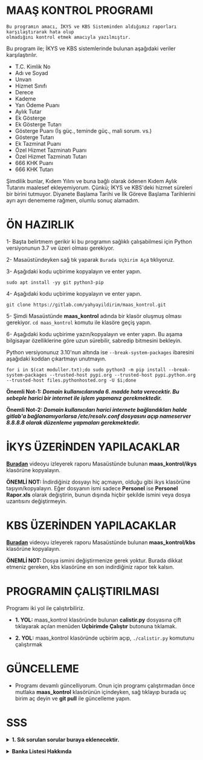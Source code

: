 # MAAŞ KONTROL PROGRAMI

```
Bu programın amacı, İKYS ve KBS Sisteminden aldığımız raporları karşılaştırarak hata olup
olmadığını kontrol etmek amacıyla yazılmıştır.

```
Bu program ile; İKYS ve KBS sistemlerinde bulunan aşağıdaki veriler karşılaştırılır.
* T.C. Kimlik No
* Adı ve Soyad
* Unvan
* Hizmet Sınıfı
* Derece
* Kademe
* Yan Ödeme	Puanı
* Aylık Tutar
* Ek Gösterge
* Ek Gösterge Tutarı
* Gösterge Puanı (İş güç., teminde güç., mali sorum. vs.)
* Gösterge Tutarı
* Ek Tazminat Puanı
* Özel Hizmet Tazminatı Puanı
* Özel Hizmet Tazminatı Tutarı
* 666 KHK Puanı
* 666 KHK Tutarı

Şimdilik bunlar, Kıdem Yılını ve buna bağlı olarak ödenen Kıdem Aylık Tutarını maalesef ekleyemiyorum. Çünkü; İKYS ve KBS'deki hizmet süreleri bir birini tutmuyor. Diyanete Başlama Tarihi ve İlk Göreve Başlama Tarihlerini ayrı ayrı denememe rağmen, olumlu sonuç alamadım.

## 

# ÖN HAZIRLIK
1- Başta belirtmem gerikir ki bu programın sağlıklı çalışabilmesi için Python versiyonunun 3.7 ve üzeri olması gerekiyor.

2- Masaüstündeyken sağ tık yaparak `Burada Uçbirim Aç`a tıklıyoruz.

3- Aşağıdaki kodu uçbirime kopyalayın ve enter yapın.
```
sudo apt install -yy git python3-pip
```
4- Aşağıdaki kodu uçbirime kopyalayın ve enter yapın.
```
git clone https://gitlab.com/yahyayildirim/maas_kontrol.git
```
5- Şimdi Masaüstünde **maas_kontrol** adında bir klasör oluşmuş olması gerekiyor. `cd maas_kontrol` komutu ile klasöre geçiş yapın.

6- Aşağıdaki kodu uçbirime yazın/kopyalayın ve enter yapın. Bu aşama bilgisayar özelliklerine göre uzun sürebilir, sabredip bitmesini bekleyin.

Python versiyonunuz 3.10'nun altında ise `--break-system-packages` ibaresini aşağıdaki koddan çıkartmayı unutmayın.
```
for i in $(cat moduller.txt);do sudo python3 -m pip install --break-system-packages --trusted-host pypi.org --trusted-host pypi.python.org --trusted-host files.pythonhosted.org -U $i;done
```
**Önemli Not-1: _Domain kullanıcılarında 6. madde hata verecektir. Bu sebeple harici bir internet ile işlem yapmanız gerekmektedir._**

**Önemli Not-2: _Domain kullanıcıları harici internete bağlandıkları halde gitlab'a bağlanamıyorlarsa /etc/resolv.conf dosyasını açıp nameserver 8.8.8.8 olarak düzenleme yapmaları gerekmektedir._**

## 

# İKYS ÜZERİNDEN YAPILACAKLAR
**[Buradan](https://gitlab.com/yahyayildirim/test/-/raw/main/video_and_picture/maas_kontrol/ornek_ikys_personel_sorgulama.webm)** videoyu izleyerek raporu Masaüstünde bulunan **maas_kontrol/ikys** klasörüne kopyalayın.

**ÖNEMLİ NOT:** İndirdiğiniz dosyayı hiç açmayın, olduğu gibi ikys klasörüne taşıyın/kopyalayın. Eğer dosyanın ismi sadece **Personel** ise **Personel Rapor.xls** olarak değiştirin, bunun dışında hiçbir şekilde ismini veya dosya uzantısını değiştirmeyin.


## 

# KBS ÜZERİNDEN YAPILACAKLAR
**[Buradan](https://gitlab.com/yahyayildirim/test/-/raw/main/video_and_picture/maas_kontrol/ornek_kbs_raporlar.webm)** videoyu izleyerek raporu Masaüstünde bulunan **maas_kontrol/kbs** klasörüne kopyalayın.

**ÖNEMLİ NOT:** Dosya ismini değiştirmenize gerek yoktur. Burada dikkat etmeniz gereken, kbs klasörüne en son indirdiğiniz rapor tek kalsın.

## 

# PROGRAMIN ÇALIŞTIRILMASI
Programı iki yol ile çalıştırbiliriz.
* **1. YOL:** maas_kontrol klasöründe bulunan **calistir.py** dosyasına çift tıklayarak açılan menüden **Uçbirimde Çalıştır** butonuna tıklamak.

* **2. YOL:** maas_kontrol klasöründe uçbirim açıp, `./calistir.py` komutunu çalıştırmak

##

# GÜNCELLEME
* Programı devamlı güncelliyorum. Onun için programı çalıştırmadan önce mutlaka **maas_kontrol** klasörünün içindeyken, sağ tıklayıp burada uç birim aç deyin ve **git pull** ile güncelleme yapın.

##

# SSS
<p>
<details>
<summary><strong>1. Sık sorulan sorular buraya eklenecektir.</strong></summary>

<strong>Cevap:</strong> <em>Bu alanda</em> <strong>görünecek</strong> şekilde yazılacaktır.

<pre><code>Eğer kod var ise burada görünecektir.</code></pre>

</details>
</p>
<p>
<details>
<summary><strong>Banka Listesi Hakkında</strong></summary>

<strong>Cevap:</strong> <em>Bankaların çoğu KBS üzerinden listeyi direk bankaya aktarıyor. Ancak, şu anda sadece <strong>ALBARAKA</strong> bankası için banka listesi oluşturulabilmektedir.</em>
`Eğer sizin çalıştığınız bankada internet üzerinden manuel olarak sisteme eklemenizi istiyor ise bana ilgili excel dosyasını gönderirseniz, ekleme yapmaya çalışırım.`

</details>
</p>

